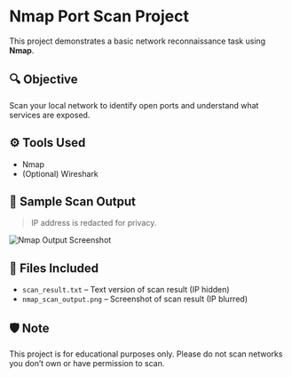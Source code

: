 # Nmap Port Scan Project

This project demonstrates a basic network reconnaissance task using **Nmap**.

## 🔍 Objective
Scan your local network to identify open ports and understand what services are exposed.

## ⚙️ Tools Used
- Nmap
- (Optional) Wireshark

## 📄 Sample Scan Output
> IP address is redacted for privacy.

![Nmap Output Screenshot](nmap_scan_output.png)

## 📁 Files Included
- `scan_result.txt` – Text version of scan result (IP hidden)
- `nmap_scan_output.png` – Screenshot of scan result (IP blurred)

## 🛡️ Note
This project is for educational purposes only. Please do not scan networks you don’t own or have permission to scan.
